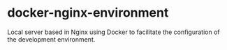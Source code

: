 # docker-nginx-environment
Local server based in Nginx using Docker to facilitate the configuration of the development environment.
